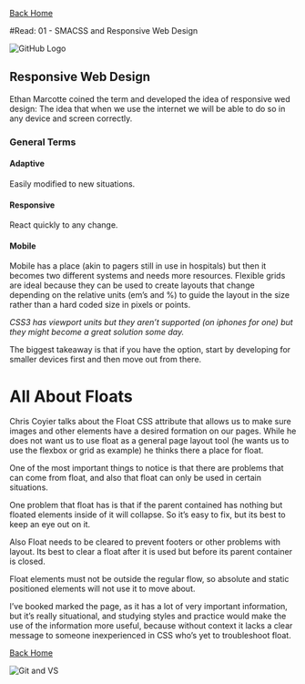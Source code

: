 [Back Home](https://thatvetdevrob.github.io/reading-notes/)

#Read: 01 - SMACSS and Responsive Web Design

![GitHub Logo](https://smhttp-ssl-31623-sherocom.nexcesscdn.net/wp-content/uploads/2016/01/github-banner.png)

## Responsive Web Design

Ethan Marcotte coined the term and developed the idea of responsive wed design: The idea that when we use the internet we will be able to do so in any device and screen correctly. 


### General Terms

#### Adaptive

Easily modified to new situations.
#### Responsive

React quickly to any change.
#### Mobile

Mobile has a place (akin to pagers still in use in hospitals) but then it becomes two different systems and needs more resources.
Flexible grids are ideal because they can be used to create layouts that change depending on the relative units (em’s and %) to guide the layout in the size rather than a hard coded size in pixels or points.

*CSS3 has viewport units but they aren’t supported (on iphones for one) but they might become a great solution some day.* 

The biggest takeaway is that if you have the option, start by developing for smaller devices first and then move out from there.

# All About Floats

Chris Coyier talks about the Float CSS attribute that allows us to make sure images and other elements have a desired formation on our pages.
While he does not want us to use float as a general page layout tool (he wants us to use the flexbox or grid as example) he thinks there a place for float.  

One of the most important things to notice is that there are problems that can come from float, and also that float can only be used in certain situations.

One problem that float has is that if the parent contained has nothing but floated elements inside of it will collapse. So it’s easy to fix, but its best to keep an eye out on it.

Also Float needs to be cleared to prevent footers or other problems with layout. Its best to clear a float after it is used but before its parent container is closed.

Float elements must not be outside the regular flow, so absolute and static positioned elements will not use it to move about. 

I’ve booked marked the page, as it has a lot of very important information, but it’s really situational, and studying styles and practice would make the use of the information more useful, because without context it lacks a clear message to someone inexperienced in CSS who’s yet to troubleshoot float.

[Back Home](https://thatvetdevrob.github.io/reading-notes/)

![Git and VS ](https://andrewlock.net/content/images/2017/03/banner.PNG)


